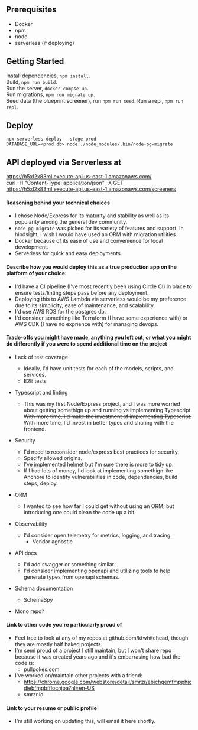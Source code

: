 ## Prerequisites

- Docker
- npm
- node
- serverless (if deploying)

## Getting Started

Install dependencies, `npm install`. \
Build, `npm run build`. \
Run the server, `docker compse up`. \
Run migrations, `npm run migrate up`. \
Seed data (the blueprint screener), run `npm run seed`.
Run a repl, `npm run repl`.

## Deploy

`npx serverless deploy --stage prod` \
`DATABASE_URL=<prod db> node ./node_modules/.bin/node-pg-migrate`

## API deployed via Serverless at

https://h5xl2x83ml.execute-api.us-east-1.amazonaws.com/ \
curl -H "Content-Type: application/json" -X GET https://h5xl2x83ml.execute-api.us-east-1.amazonaws.com/screeners

#### Reasoning behind your technical choices

- I chose Node/Express for its maturity and stability as well as its popularity among the general dev community.
- `node-pg-migrate` was picked for its variety of features and support. In hindsight, I wish I would have used an ORM with migration utilities.
- Docker because of its ease of use and convenience for local development.
- Serverless for quick and easy deployments.

#### Describe how you would deploy this as a true production app on the platform of your choice:

- I'd have a CI pipeline (I've most recently been using Circle CI) in place to ensure tests/linting steps pass before any deployment.
- Deploying this to AWS Lambda via serverless would be my preference due to its simplicity, ease of maintenance, and scalability.
- I'd use AWS RDS for the postgres db.
- I'd consider something like Terraform (I have some experience with) or AWS CDK (I have no exprience with) for managing devops.

#### Trade-offs you might have made, anything you left out, or what you might do differently if you were to spend additional time on the project

- Lack of test coverage

  - Ideally, I'd have unit tests for each of the models, scripts, and services.
  - E2E tests

- Typescript and linting

  - This was my first Node/Express project, and I was more worried about getting somethign up and running vs implementing Typescript. \
    ~~With more time, I'd make the investment of implementing Typescript.~~ With more time, I'd invest in better types and sharing with the frontend.

- Security

  - I'd need to reconsider node/express best practices for security.
  - Specify allowed origins.
  - I've implemented helmet but I'm sure there is more to tidy up.
  - If I had lots of money, I'd look at implementing somethign like Anchore to identify vulnerabilities in code, dependencies, build steps, deploy.

- ORM

  - I wanted to see how far I could get without using an ORM, but introducing one could clean the code up a bit.

- Observability

  - I'd consider open telemetry for metrics, logging, and tracing.
    - Vendor agnostic

- API docs

  - I'd add swagger or something similar.
  - I'd consider implementing openapi and utilizing tools to help generate types from openapi schemas.

- Schema documentation

  - SchemaSpy

- Mono repo?

#### Link to other code you're particularly proud of

- Feel free to look at any of my repos at github.com/ktwhitehead, though they are mostly half baked projects.
- I'm semi proud of a project I still maintain, but I won't share repo because it was created years ago and it's embarrasing how bad the code is:
  - pullpokes.com
- I've worked on/maintain other projects with a friend:
  - https://chrome.google.com/webstore/detail/smrzr/ebichgemfmpphjcdiebfmpbfflocnjoa?hl=en-US
  - smrzr.io

#### Link to your resume or public profile

- I'm still working on updating this, will email it here shortly.
